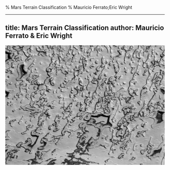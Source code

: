 % Mars Terrain Classification
% Mauricio Ferrato;Eric Wright

---
title: Mars Terrain Classification
author: Mauricio Ferrato & Eric Wright
---


![Image1](https://github.com/mferrato/CISC489-Project-Machine-Learning/blob/master/dataset/poster_images/swiss1.png)
